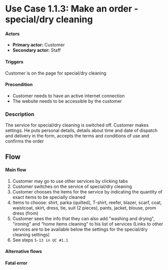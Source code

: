 # Use Case 1.1.3: Make an order - special/dry cleaning

#### Actors
+ **Primary actor:** Customer
+ **Secondary actor:** Staff


#### Triggers 
Customer is on the page for special/dry cleaning

#### Precondition  
+ Customer needs to have an active internet connection  
+ The website needs to be accessible by the customer

### Description
 The service for special/dry cleaning is switched off. Customer makes settings. He puts personal details, details about time and date of dispatch and delivery in the form, accepts the terms and conditions of use and confirms the order

## Flow

#### Main flow
1. Customer may go to use other services by clicking tabs
2. Customer switches on the service of special/dry cleaning
3. Customer chooses the items for the service by indicating the quantity of exact items to be specially cleaned
4. Items to choose: shirt, parka (quilted), T-shirt, reefer, blazer, scarf, coat, waistcoat, skirt, dress, tie, suit (2 pieces), pants, jacket, blouse, prom dress (from)
5. Customer sees the info that they can also add "washing and drying", "ironing" and "home items cleaning" to his list of services (Links to other services are to be available below the settings for the special/dry cleaning settings)
6. See steps `5-13 in UC #1.1`




#### Alternative flows




#### Fatal error  


